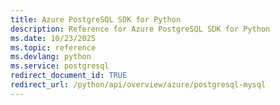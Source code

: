 ```yaml
---
title: Azure PostgreSQL SDK for Python
description: Reference for Azure PostgreSQL SDK for Python
ms.date: 10/23/2025
ms.topic: reference
ms.devlang: python
ms.service: postgresql
redirect_document_id: TRUE
redirect_url: /python/api/overview/azure/postgresql-mysql
---
```

